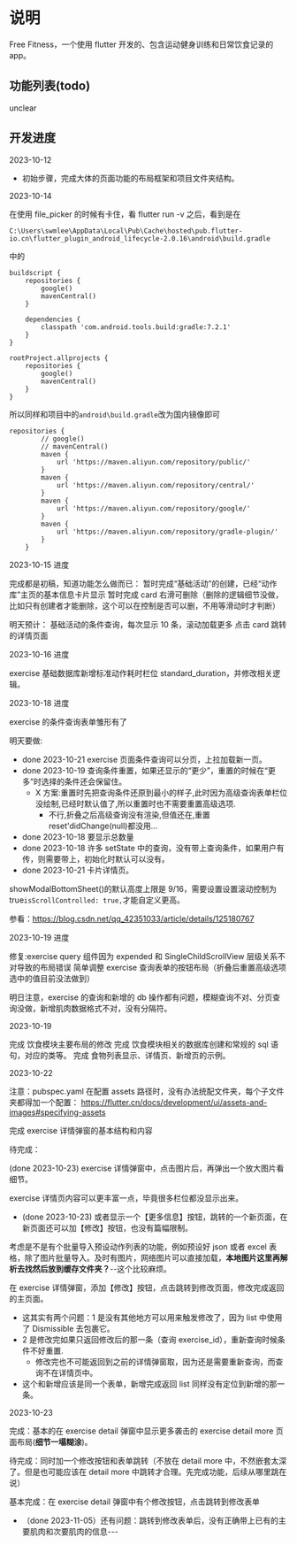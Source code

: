 # 说明

Free Fitness，一个使用 flutter 开发的、包含运动健身训练和日常饮食记录的 app。

## 功能列表(todo)

unclear

## 开发进度

2023-10-12

- 初始步骤，完成大体的页面功能的布局框架和项目文件夹结构。

2023-10-14

在使用 file_picker 的时候有卡住，看 flutter run -v 之后，看到是在

```
C:\Users\swmlee\AppData\Local\Pub\Cache\hosted\pub.flutter-io.cn\flutter_plugin_android_lifecycle-2.0.16\android\build.gradle
```

中的

```
buildscript {
    repositories {
        google()
        mavenCentral()
    }

    dependencies {
        classpath 'com.android.tools.build:gradle:7.2.1'
    }
}

rootProject.allprojects {
    repositories {
        google()
        mavenCentral()
    }
}
```

所以同样和项目中的`android\build.gradle`改为国内镜像即可

```
repositories {
        // google()
        // mavenCentral()
        maven {
            url 'https://maven.aliyun.com/repository/public/'
        }
        maven {
            url 'https://maven.aliyun.com/repository/central/'
        }
        maven {
            url 'https://maven.aliyun.com/repository/google/'
        }
        maven {
            url 'https://maven.aliyun.com/repository/gradle-plugin/'
        }
    }
```

2023-10-15 进度

完成都是初稿，知道功能怎么做而已：
暂时完成“基础活动”的创建，已经“动作库”主页的基本信息卡片显示
暂时完成 card 右滑可删除（删除的逻辑细节没做，比如只有创建者才能删除，这个可以在控制是否可以删，不用等滑动时才判断）

明天预计：
基础活动的条件查询，每次显示 10 条，滚动加载更多
点击 card 跳转的详情页面

2023-10-16 进度

exercise 基础数据库新增标准动作耗时栏位 standard_duration，并修改相关逻辑。

2023-10-18 进度

exercise 的条件查询表单雏形有了

明天要做:

- done 2023-10-21 exercise 页面条件查询可以分页，上拉加载新一页。
- done 2023-10-19 查询条件重置，如果还显示的“更少”，重置的时候在“更多”时选择的条件还会保留住。
  - X 方案:重置时先把查询条件还原到最小的样子,此时因为高级查询表单栏位没绘制,已经时默认值了,所以重置时也不需要重置高级选项.
    - 不行,折叠之后高级查询没有渲染,但值还在,重置 reset'didChange(null)都没用...
- done 2023-10-18 要显示总数量
- done 2023-10-18 许多 setState 中的查询，没有带上查询条件，如果用户有传，则需要带上，初始化时默认可以没有。
- done 2023-10-21 卡片详情页。

showModalBottomSheet()的默认高度上限是 9/16，需要设置设置滚动控制为 true`isScrollControlled: true,`才能自定义更高。

参看：https://blog.csdn.net/qq_42351033/article/details/125180767

2023-10-19 进度

修复:exercise query 组件因为 expended 和 SingleChildScrollView 层级关系不对导致的布局错误
简单调整 exercise 查询表单的按钮布局（折叠后重置高级选项选中的值目前没法做到）

明日注意，exercise 的查询和新增的 db 操作都有问题，模糊查询不对、分页查询没做，新增肌肉数据格式不对，没有分隔符。

2023-10-19

完成 饮食模块主要布局的修改
完成 饮食模块相关的数据库创建和常规的 sql 语句，对应的类等。
完成 食物列表显示、详情页、新增页的示例。

2023-10-22

注意：pubspec.yaml 在配置 assets 路径时，没有办法统配文件夹，每个子文件夹都得加一个配置：
https://flutter.cn/docs/development/ui/assets-and-images#specifying-assets

完成 exercise 详情弹窗的基本结构和内容

待完成：

(done 2023-10-23) exercise 详情弹窗中，点击图片后，再弹出一个放大图片看细节。

exercise 详情页内容可以更丰富一点，毕竟很多栏位都没显示出来。

- (done 2023-10-23) 或者显示一个【更多信息】按钮，跳转的一个新页面，在新页面还可以加【修改】按钮，也没有篇幅限制。

考虑是不是有个批量导入预设动作列表的功能，例如预设好 json 或者 excel 表格，除了图片批量导入。及时有图片，网络图片可以直接加载，**本地图片这里再解析去找然后放到缓存文件夹？**--这个比较麻烦。

在 exercise 详情弹窗，添加【修改】按钮，点击跳转到修改页面，修改完成返回的主页面。

- 这其实有两个问题：1 是没有其他地方可以用来触发修改了，因为 list 中使用了 Dismissible 去包裹它。
- 2 是修改完如果只返回修改后的那一条（查询 exercise_id），重新查询时候条件不好重置.
  - 修改完也不可能返回到之前的详情弹窗取，因为还是需要重新查询，而查询不在详情页中。
- 这个和新增应该是同一个表单，新增完成返回 list 同样没有定位到新增的那一条。

2023-10-23

完成：基本的在 exercise detail 弹窗中显示更多袭击的 exercise detail more 页面布局(**细节一塌糊涂**)。

待完成：同时加一个修改按钮和表单跳转（不放在 detail more 中，不然嵌套太深了。但是也可能应该在 detail more 中跳转才合理。先完成功能，后续从哪里跳在说）

基本完成：在 exercise detail 弹窗中有个修改按钮，点击跳转到修改表单

- （done 2023-11-05）还有问题：跳转到修改表单后，没有正确带上已有的主要肌肉和次要肌肉的信息---
